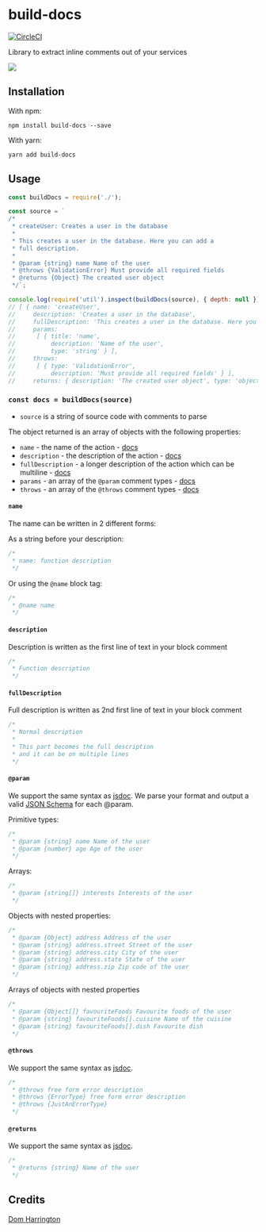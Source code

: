 # build-docs
[![CircleCI](https://circleci.com/gh/readmeio/build-docs.svg?style=shield&circle-token=290d8bd7aa9bd23ba8eab645d7eaa3f810fdf310)](https://circleci.com/gh/readmeio/build-docs)

Library to extract inline comments out of your services

[![](https://d3vv6lp55qjaqc.cloudfront.net/items/1M3C3j0I0s0j3T362344/Untitled-2.png)](https://readme.io)

## Installation

With npm:
```
npm install build-docs --save
```

With yarn:
```
yarn add build-docs
```

## Usage

```js
const buildDocs = require('./');

const source = `
/*
 * createUser: Creates a user in the database
 *
 * This creates a user in the database. Here you can add a
 * full description.
 *
 * @param {string} name Name of the user
 * @throws {ValidationError} Must provide all required fields
 * @returns {Object} The created user object
 */`;

console.log(require('util').inspect(buildDocs(source), { depth: null })); // eslint-disable-line no-console
// [ { name: 'createUser',
//     description: 'Creates a user in the database',
//     fullDescription: 'This creates a user in the database. Here you can add a full description.',
//     params:
//      [ { title: 'name',
//          description: 'Name of the user',
//          type: 'string' } ],
//     throws:
//      [ { type: 'ValidationError',
//          description: 'Must provide all required fields' } ],
//     returns: { description: 'The created user object', type: 'object' } } ]
```

### `const docs = buildDocs(source)`

- `source` is a string of source code with comments to parse

The object returned is an array of objects with the following properties:

- `name` - the name of the action - [docs](#name)
- `description` - the description of the action - [docs](#description)
- `fullDescription` - a longer description of the action which can be multiline - [docs](#fullDescription)
- `params` - an array of the `@param` comment types - [docs](#param)
- `throws` - an array of the `@throws` comment types - [docs](#throws)

#### `name`
The name can be written in 2 different forms:

As a string before your description:

```js
/*
 * name: function description
 */
```

Or using the `@name` block tag:

```js
/*
 * @name name
 */
```

#### `description`
Description is written as the first line of text in your block comment

```js
/*
 * Function description
 */
```

#### `fullDescription`
Full description is written as 2nd first line of text in your block comment

```js
/*
 * Normal description
 *
 * This part becomes the full description
 * and it can be on multiple lines
 */
```

#### `@param`
We support the same syntax as [jsdoc](http://usejsdoc.org/tags-param.html).
We parse your format and output a valid [JSON Schema](http://json-schema.org/) for each @param.

Primitive types:

```js
/*
 * @param {string} name Name of the user
 * @param {number} age Age of the user
 */
```

Arrays:

```js
/*
 * @param {string[]} interests Interests of the user
 */
```

Objects with nested properties:

```js
/*
 * @param {Object} address Address of the user
 * @param {string} address.street Street of the user
 * @param {string} address.city City of the user
 * @param {string} address.state State of the user
 * @param {string} address.zip Zip code of the user
 */
```

Arrays of objects with nested properties

```js
/*
 * @param {Object[]} favouriteFoods Favourite foods of the user
 * @param {string} favouriteFoods[].cuisine Name of the cuisine
 * @param {string} favouriteFoods[].dish Favourite dish
 */
```

#### `@throws`
We support the same syntax as [jsdoc](http://usejsdoc.org/tags-throws.html).

```js
/*
 * @throws free form error description
 * @throws {ErrorType} free form error description
 * @throws {JustAnErrorType}
 */
```

#### `@returns`
We support the same syntax as [jsdoc](http://usejsdoc.org/tags-returns.html).

```js
/*
 * @returns {string} Name of the user
 */
```

## Credits
[Dom Harrington](https://github.com/domharrington)
